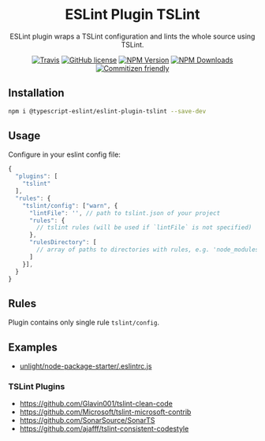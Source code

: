 <h1 align="center">ESLint Plugin TSLint</h1>

<p align="center">ESLint plugin wraps a TSLint configuration and lints the whole source using TSLint.</p>

<p align="center">
    <a href="https://travis-ci.com/typescript-eslint/typescript-eslint"><img src="https://img.shields.io/travis/com/typescript-eslint/typescript-eslint.svg?style=flat-square" alt="Travis"/></a>
    <a href="https://github.com/typescript-eslint/typescript-eslint/blob/master/LICENSE"><img src="https://img.shields.io/npm/l/typescript-estree.svg?style=flat-square" alt="GitHub license" /></a>
    <a href="https://www.npmjs.com/package/@typescript-eslint/eslint-plugin-tslint"><img src="https://img.shields.io/npm/v/@typescript-eslint/eslint-plugin-tslint.svg?style=flat-square" alt="NPM Version" /></a>
    <a href="https://www.npmjs.com/package/@typescript-eslint/eslint-plugin-tslint"><img src="https://img.shields.io/npm/dm/@typescript-eslint/eslint-plugin-tslint.svg?style=flat-square" alt="NPM Downloads" /></a>
    <a href="http://commitizen.github.io/cz-cli/"><img src="https://img.shields.io/badge/commitizen-friendly-brightgreen.svg?style=flat-square" alt="Commitizen friendly" /></a>
</p>

## Installation

```sh
npm i @typescript-eslint/eslint-plugin-tslint --save-dev
```

## Usage

Configure in your eslint config file:

```js
{
  "plugins": [
    "tslint"
  ],
  "rules": {
    "tslint/config": ["warn", {
      "lintFile": '', // path to tslint.json of your project
      "rules": {
        // tslint rules (will be used if `lintFile` is not specified)
      },
      "rulesDirectory": [
        // array of paths to directories with rules, e.g. 'node_modules/tslint/lib/rules' (will be used if `lintFile` is not specified)
      ]
    }],
  }
}
```

## Rules

Plugin contains only single rule `tslint/config`.

## Examples

- [unlight/node-package-starter/.eslintrc.js](https://github.com/unlight/node-package-starter/blob/master/.eslintrc.js)

### TSLint Plugins

- https://github.com/Glavin001/tslint-clean-code
- https://github.com/Microsoft/tslint-microsoft-contrib
- https://github.com/SonarSource/SonarTS
- https://github.com/ajafff/tslint-consistent-codestyle
